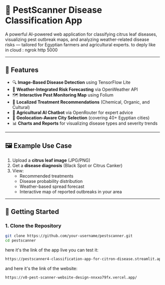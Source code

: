# 🌱 PestScanner Disease Classification App

A powerful AI-powered web application for classifying citrus leaf diseases, visualizing pest outbreak maps, and analyzing weather-related disease risks — tailored for Egyptian farmers and agricultural experts.
to deply like in cloud :
ngrok http 5000

---

## 📌 Features

- 🔍 **Image-Based Disease Detection** using TensorFlow Lite
- 🧠 **Weather-Integrated Risk Forecasting** via OpenWeather API
- 🗺️ **Interactive Pest Monitoring Map** using Folium
- 🧪 **Localized Treatment Recommendations** (Chemical, Organic, and Cultural)
- 🤖 **Agricultural AI Chatbot** via OpenRouter for expert advice
- 🧭 **Geolocation-Aware City Selection** (covering 40+ Egyptian cities)
- 📊 **Charts and Reports** for visualizing disease types and severity trends

---

## 🖼️ Example Use Case

1. Upload a **citrus leaf image** (JPG/PNG)
2. Get a **disease diagnosis** (Black Spot or Citrus Canker)
3. View:
   - Recommended treatments
   - Disease probability distribution
   - Weather-based spread forecast
   - Interactive map of reported outbreaks in your area

---

## 🚀 Getting Started

### 1. Clone the Repository

```bash
git clone https://github.com/your-username/pestscanner.git
cd pestscanner

 ```
here it's the link of the app live you can test it: 
```bash
https://pestscanner4-classification-app-for-citron-disease.streamlit.app/
 ```
and here it's the link of the website:
```bash
https://v0-pest-scanner-website-design-nnxxo79fx.vercel.app/
 ```
